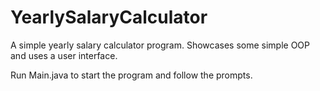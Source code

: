 # YearlySalaryCalculator
A simple yearly salary calculator program. Showcases some simple OOP and uses a user interface.

Run Main.java to start the program and follow the prompts.
